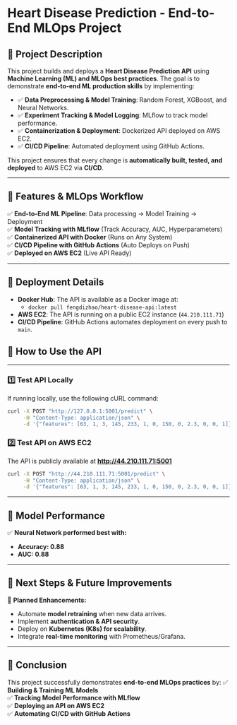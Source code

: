 # **Heart Disease Prediction - End-to-End MLOps Project**  

## **📌 Project Description**
This project builds and deploys a **Heart Disease Prediction API** using **Machine Learning (ML) and MLOps best practices**. The goal is to demonstrate **end-to-end ML production skills** by implementing:

- ✅ **Data Preprocessing & Model Training**: Random Forest, XGBoost, and Neural Networks.
- ✅ **Experiment Tracking & Model Logging**: MLflow to track model performance.
- ✅ **Containerization & Deployment**: Dockerized API deployed on AWS EC2.
- ✅ **CI/CD Pipeline**: Automated deployment using GitHub Actions.

This project ensures that every change is **automatically built, tested, and deployed** to AWS EC2 via **CI/CD**.

---

## **📌 Features & MLOps Workflow**
✅ **End-to-End ML Pipeline**: Data processing → Model Training → Deployment  
✅ **Model Tracking with MLflow** (Track Accuracy, AUC, Hyperparameters)  
✅ **Containerized API with Docker** (Runs on Any System)  
✅ **CI/CD Pipeline with GitHub Actions** (Auto Deploys on Push)  
✅ **Deployed on AWS EC2** (Live API Ready)  

---

## **📌 Deployment Details**
- **Docker Hub**: The API is available as a Docker image at: 
  - `docker pull fengdizhao/heart-disease-api:latest`
- **AWS EC2**: The API is running on a public EC2 instance (`44.210.111.71`)
- **CI/CD Pipeline**: GitHub Actions automates deployment on every push to `main`.

## **📌 How to Use the API**

---

### **1️⃣ Test API Locally**
If running locally, use the following cURL command:
```bash
curl -X POST "http://127.0.0.1:5001/predict" \
     -H "Content-Type: application/json" \
     -d '{"features": [63, 1, 3, 145, 233, 1, 0, 150, 0, 2.3, 0, 0, 1]}'
```

### **2️⃣ Test API on AWS EC2**
The API is publicly available at **http://44.210.111.71:5001**

```bash
curl -X POST "http://44.210.111.71:5001/predict" \
     -H "Content-Type: application/json" \
     -d '{"features": [63, 1, 3, 145, 233, 1, 0, 150, 0, 2.3, 0, 0, 1]}'
```

---

## **📌 Model Performance**
✅ **Neural Network performed best with:**
- **Accuracy: 0.88**
- **AUC: 0.88**

---

## **📌 Next Steps & Future Improvements**
🚀 **Planned Enhancements:**
- Automate **model retraining** when new data arrives.
- Implement **authentication & API security**.
- Deploy on **Kubernetes (K8s) for scalability**.
- Integrate **real-time monitoring** with Prometheus/Grafana.

---

## **🎯 Conclusion**
This project successfully demonstrates **end-to-end MLOps practices** by:
✅ **Building & Training ML Models**  
✅ **Tracking Model Performance with MLflow**  
✅ **Deploying an API on AWS EC2**  
✅ **Automating CI/CD with GitHub Actions**  

